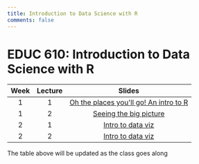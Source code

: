 ```yaml
---
title: Introduction to Data Science with R
comments: false
---
```


# EDUC 610: Introduction to Data Science with R

|Week| Lecture| Slides |
|:--:|:------:|:------------------------:|
| 1  | 1      | [Oh the places you'll go! An intro to R](../ds1-slides/w1p1/) 
| 1  | 2      | [Seeing the big picture](../ds1-slides/w1p2/)
| 2  | 1      | [Intro to data viz](../ds1-slides/w2p1/)
| 2  | 2      | [Intro to data viz](../ds1-slides/w2p2/)

The table above will be updated as the class goes along